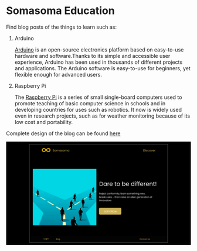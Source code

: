 # Somasoma Education

Find blog posts of the things to learn such as:

1. Arduino

    [Arduino](https://www.arduino.cc/en/guide/introduction) is an open-source electronics platform based on easy-to-use hardware and software.Thanks to its simple and accessible user experience, Arduino has been used in thousands of different projects and applications. The Arduino software is easy-to-use for beginners, yet flexible enough for advanced users.

2. Raspberry Pi

    The [Raspberry Pi](https://www.raspberrypi.org/) is a series of small single-board computers used to promote teaching of basic computer science in schools and in developing countries for uses such as robotics. It now is widely used even in research projects, such as for weather monitoring because of its low cost and portability.

Complete design of the blog can be found [here](https://www.figma.com/proto/utaKGEZSbUwp4B0GrhF1rx/Somasoma_Version-2?node-id=2%3A0&scaling=min-zoom)

![Home](/app/static/home.png)